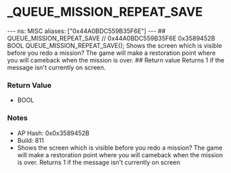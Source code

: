 # _QUEUE_MISSION_REPEAT_SAVE

--- ns: MISC aliases: ["0x44A0BDC559B35F6E"] --- ## QUEUE_MISSION_REPEAT_SAVE  // 0x44A0BDC559B35F6E 0x3589452B BOOL QUEUE_MISSION_REPEAT_SAVE();  Shows the screen which is visible before you redo a mission? The game will make a restoration point where you will cameback when the mission is over.  ## Return value Returns 1 if the message isn't currently on screen.

### Return Value
* BOOL

### Notes
* AP Hash: 0x0x3589452B
* Build: 811
* Shows the screen which is visible before you redo a mission? The game will make a restoration point where you will cameback when the mission is over.
Returns 1 if the message isn't currently on screen

